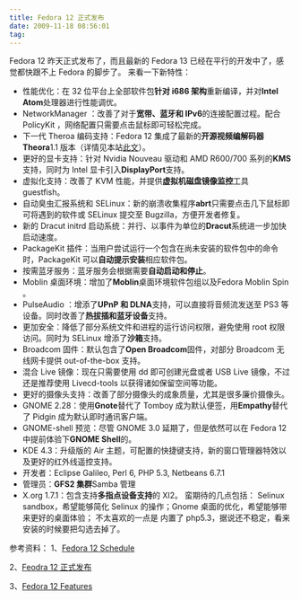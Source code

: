 ```yaml
---
title: Fedora 12 正式发布
date: 2009-11-18 08:56:01
tag: 
---
```


Fedora 12 昨天正式发布了，而且最新的 Fedora 13 已经在平行的开发中了，感觉都快跟不上 Fedora 的脚步了。
来看一下新特性：


* 性能优化：在 32 位平台上全部软件包**针对 i686 架构**重新编译，并对**Intel Atom**处理器进行性能调优。
* NetworkManager ：改善了对于**宽带、蓝牙和 IPv6**的连接配置过程。配合 PolicyKit ，网络配置只需要点击鼠标即可轻松完成。
* 下一代 Theroa 编码支持：Fedora 12 集成了最新的**开源视频编解码器 Theora**1.1 版本（详情见本站[此文](http://linuxtoy.org/archives/how-to-use-thoggen-to-backup-dvd-video-under-fedora.html)）。
* 更好的显卡支持：针对 Nvidia Nouveau 驱动和 AMD R600/700 系列的**KMS**支持，同时为 Intel 显卡引入**DisplayPort**支持。
* 虚拟化支持：改善了 KVM 性能，并提供**虚拟机磁盘镜像监控**工具 guestfish。
* 自动臭虫汇报系统和 SELinux：新的崩溃收集程序**abrt**只需要点击几下鼠标即可将遇到的软件或 SELinux 提交至 Bugzilla，方便开发者修复。
* 新的 Dracut initrd 启动系统：并行、以事件为单位的**Dracut**系统进一步加快启动速度。
* PackageKit 插件：当用户尝试运行一个包含在尚未安装的软件包中的命令时，PackageKit 可以**自动提示安装**相应软件包。
* 按需蓝牙服务：蓝牙服务会根据需要**自动启动和停止**。
* Moblin 桌面环境：增加了**Moblin**桌面环境软件包组以及Fedora Moblin Spin 。
* PulseAudio ：增添了**UPnP 和 DLNA**支持，可以直接将音频流发送至 PS3 等设备。同时改善了**热拔插和蓝牙设备**支持。
* 更加安全：降低了部分系统文件和进程的运行访问权限，避免使用 root 权限访问。同时为 SELinux 增添了**沙箱**支持。
* Broadcom 固件：默认包含了**Open Broadcom**固件，对部分 Broadcom 无线网卡提供 out-of-the-box 支持。
* 混合 Live 镜像：现在只需要使用 dd 即可创建光盘或者 USB Live 镜像，不过还是推荐使用 Livecd-tools 以获得诸如保留空间等功能。
* 更好的摄像头支持：改善了部分摄像头的成象质量，尤其是很多廉价摄像头。
* GNOME 2.28：使用**Gnote**替代了 Tomboy 成为默认便签，用**Empathy**替代了 Pidgin 成为默认即时通讯客户端。
* GNOME-shell 预览：尽管 GNOME 3.0 延期了，但是依然可以在 Fedora 12 中提前体验下**GNOME Shell**的。
* KDE 4.3：升级版的 Air 主题，可配置的快捷键支持，新的窗口管理器特效以及更好的红外线遥控支持。
* 开发者：Eclipse Galileo, Perl 6, PHP 5.3, Netbeans 6.7.1
* 管理员：**GFS2 集群**Samba 管理
* X.org 1.7.1：包含支持**多指点设备支持**的 XI2。
蛮期待的几点包括： Selinux sandbox，希望能够简化 Selinux 的操作；Gnome 桌面的优化，希望能够带来更好的桌面体验；
不太喜欢的一点是 内置了 php5.3，据说还不稳定，看来安装的时候要把勾选去掉了。


参考资料：
1、[Fedora 12 Schedule](http://fedoraproject.org/wiki/Releases/12/Schedule)

2、[Feodra 12 正式发布](http://linuxtoy.org/archives/fedora-12-unite-golden-released.html)

3、[Fedora 12 Features](http://fedoraproject.org/wiki/Fedora_12_Announcement)













